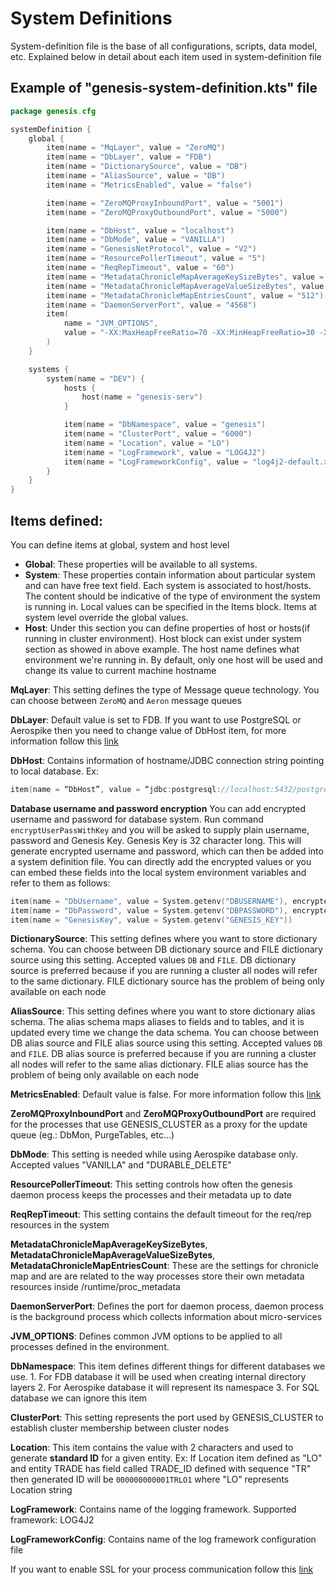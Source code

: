 # System Definitions

System-definition file is the base of all configurations, scripts, data model, etc. Explained below in detail about each item used in system-definition file

## Example of "genesis-system-definition.kts" file

```kotlin
package genesis.cfg

systemDefinition {
    global {
        item(name = "MqLayer", value = "ZeroMQ")
        item(name = "DbLayer", value = "FDB")
        item(name = "DictionarySource", value = "DB")
        item(name = "AliasSource", value = "DB")
        item(name = "MetricsEnabled", value = "false")

        item(name = "ZeroMQProxyInboundPort", value = "5001")
        item(name = "ZeroMQProxyOutboundPort", value = "5000")

        item(name = "DbHost", value = "localhost")
        item(name = "DbMode", value = "VANILLA")
        item(name = "GenesisNetProtocol", value = "V2")
        item(name = "ResourcePollerTimeout", value = "5")
        item(name = "ReqRepTimeout", value = "60")
        item(name = "MetadataChronicleMapAverageKeySizeBytes", value = "128")
        item(name = "MetadataChronicleMapAverageValueSizeBytes", value = "1024")
        item(name = "MetadataChronicleMapEntriesCount", value = "512")
        item(name = "DaemonServerPort", value = "4568")
        item(
            name = "JVM_OPTIONS",
            value = "-XX:MaxHeapFreeRatio=70 -XX:MinHeapFreeRatio=30 -XX:+UseG1GC -XX:+UseStringDeduplication -XX:OnOutOfMemoryError=\"handleOutOfMemoryError.sh %p\""
        )
    }

    systems {
        system(name = "DEV") {
            hosts {
                host(name = "genesis-serv")
            }

            item(name = "DbNamespace", value = "genesis")
            item(name = "ClusterPort", value = "6000")
            item(name = "Location", value = "LO")
            item(name = "LogFramework", value = "LOG4J2")
            item(name = "LogFrameworkConfig", value = "log4j2-default.xml")
        }
    }
}
```

## Items defined:

You can define items at global, system and host level
* **Global**: These properties will be available to all systems. 
* **System**: These properties contain information about particular system and can have free text field. Each system is associated to host/hosts. The content should be indicative of the type of environment the system is running in. Local values can be specified in the Items block. Items at system level override the global values.
* **Host**: Under this section you can define properties of host or hosts(if running in cluster environment). Host block can exist under system section as showed in above example.
  The host name defines what environment we're running in. By default, only one host will be used and change its value to current machine hostname

**MqLayer**: This setting defines the type of Message queue technology. You can choose between `ZeroMQ` and `Aeron` message queues

**DbLayer**: Default value is set to FDB. If you want to use PostgreSQL or Aerospike then you need to change value of DbHost item, for more information follow this [link](/getting-started/get-ready-to-develop/database/#changing-to-postgresql-or-aerospike)

**DbHost**: Contains information of hostname/JDBC connection string pointing to local database.
Ex:
```kotlin
item(name = “DbHost”, value = “jdbc:postgresql://localhost:5432/postgres?user=postgres&password=Password5432”)
```

**Database username and password encryption**
You can add encrypted username and password for database system.
Run command `encryptUserPassWithKey` and you will be asked to supply plain username, password and Genesis Key. Genesis Key is 32 character long.
This will generate encrypted username and password, which can then be added into a system definition file. You can directly add the encrypted values or you can embed these fields into the local system environment variables and refer to them as follows:

```kotlin
item(name = "DbUsername", value = System.getenv("DBUSERNAME"), encrypted = true)
item(name = "DbPassword", value = System.getenv("DBPASSWORD"), encrypted = true)
item(name = "GenesisKey", value = System.getenv("GENESIS_KEY"))
```

**DictionarySource**: This setting defines where you want to store dictionary schema. You can choose between DB dictionary source and FILE dictionary source using this setting. Accepted values `DB` and `FILE`. DB dictionary source is preferred because if you are running a cluster all nodes will refer to the same dictionary. FILE dictionary source has the problem of being only available on each node

**AliasSource**: This setting defines where you want to store dictionary alias schema. The alias schema maps aliases to fields and to tables, and it is updated every time we change the data schema. You can choose between DB alias source and FILE alias source using this setting. Accepted values `DB` and `FILE`. DB alias source is preferred because if you are running a cluster all nodes will refer to the same alias dictionary. FILE alias source has the problem of being only available on each node

**MetricsEnabled**: Default value is false. For more information follow this [link](/platform-reference/metrics/metrics)

**ZeroMQProxyInboundPort** and **ZeroMQProxyOutboundPort** are required for the processes that use GENESIS_CLUSTER as a proxy for the update queue (eg.: DbMon, PurgeTables, etc...)

**DbMode**: This setting is needed while using Aerospike database only. Accepted values "VANILLA" and "DURABLE_DELETE"

**ResourcePollerTimeout**: This setting controls how often the genesis daemon process keeps the processes and their metadata up to date

**ReqRepTimeout**: This setting contains the default timeout for the req/rep resources in the system

**MetadataChronicleMapAverageKeySizeBytes**, **MetadataChronicleMapAverageValueSizeBytes**, **MetadataChronicleMapEntriesCount**: These are the settings for chronicle map and are are related to the way processes store their own metadata resources inside /runtime/proc_metadata

**DaemonServerPort**: Defines the port for daemon process, daemon process is the background process which collects information about micro-services

**JVM_OPTIONS**: Defines common JVM options to be applied to all processes defined in the environment.

**DbNamespace**: This item defines different things for different databases we use. 
    1. For FDB database it will be used when creating internal directory layers
    2. For Aerospike database it will represent its namespace
    3. For SQL database we can ignore this item

**ClusterPort**: This setting represents the port used by GENESIS_CLUSTER to establish cluster membership between cluster nodes

**Location**: This item contains the value with 2 characters and used to generate **standard ID** for a given entity. Ex: If Location item defined as "LO" and entity TRADE has field called TRADE_ID defined with sequence "TR"
then generated ID will be `000000000001TRLO1` where "LO" represents Location string

**LogFramework**: Contains name of the logging framework. Supported framework: LOG4J2

**LogFrameworkConfig**: Contains name of the log framework configuration file

If you want to enable SSL for your process communication follow this [link](/platform-reference/essential-information/service-definitions/#enable-ssl-for-processes)